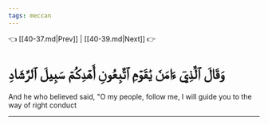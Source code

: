 ```yaml
---
tags: meccan
---
```


👈 [[40-37.md|Prev]] | [[40-39.md|Next]] 👉

# وَقَالَ ٱلَّذِيٓ ءَامَنَ يَٰقَوۡمِ ٱتَّبِعُونِ أَهۡدِكُمۡ سَبِيلَ ٱلرَّشَادِ

And he who believed said, "O my people, follow me, I will guide you to the way of right conduct

---

